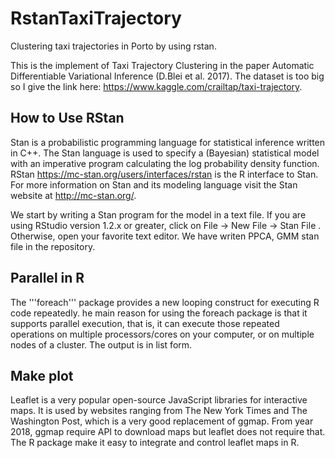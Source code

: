 # RstanTaxiTrajectory
Clustering taxi trajectories in Porto by using rstan.


This is the implement of Taxi Trajectory Clustering in the paper Automatic Differentiable Variational Inference (D.Blei et al. 2017). The dataset is too big so I give the link here: https://www.kaggle.com/crailtap/taxi-trajectory.



## How to Use RStan
Stan is a probabilistic programming language for statistical inference written in C++. The Stan language is used to specify a (Bayesian) statistical model with an imperative program calculating the log probability density function. RStan https://mc-stan.org/users/interfaces/rstan is the R interface to Stan. For more information on Stan and its modeling language visit the Stan website at http://mc-stan.org/. 

We start by writing a Stan program for the model in a text file. If you are using RStudio version 1.2.x or greater, click on File -> New File -> Stan File . Otherwise, open your favorite text editor. We have writen PPCA, GMM stan file in the repository.

## Parallel in R 

The '''foreach''' package provides a new looping construct for executing R code repeatedly. he  main  reason  for  using  the foreach package  is  that  it supports parallel execution, that is, it can execute those repeated operations on multiple processors/cores on your computer, or on multiple nodes of a cluster. The output is in list form.

## Make plot 

Leaflet is a very popular open-source JavaScript libraries for interactive maps. It is used by websites ranging from The New York Times and The Washington Post, which is a very good replacement of ggmap. From year 2018, ggmap require API to download maps but leaflet does not require that. The R package make it easy to integrate and control leaflet maps in R.
